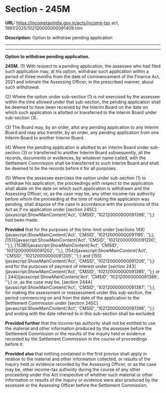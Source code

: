 # Section - 245M

**URL:** https://incometaxindia.gov.in/acts/income-tax act, 1961/2025/102120000000091409.htm

**Description:** Option to withdraw pending application

---

****

**Option to withdraw pending application.**

**245M.** (1) With respect to a pending application, the assessee who had filed such application may, at his option, withdraw such application within a period of three months from the date of commencement of the Finance Act, 2021 and intimate the Assessing Officer, in the prescribed manner, about such withdrawal.

(2) Where the option under sub-section (1) is not exercised by the assessee within the time allowed under that sub-section, the pending application shall be deemed to have been received by the Interim Board on the date on which such application is allotted or transferred to the Interim Board under sub-section (3).

(3) The Board may, by an order, allot any pending application to any Interim Board and may also transfer, by an order, any pending application from one Interim Board to another Interim Board.

(4) Where the pending application is allotted to an Interim Board under sub-section (3) or transferred to another Interim Board subsequently, all the records, documents or evidences, by whatever name called, with the Settlement Commission shall be transferred to such Interim Board and shall be deemed to be the records before it for all purposes.

(5) Where the assessee exercises the option under sub-section (1) to withdraw his application, the proceedings with respect to the application shall abate on the date on which such application is withdrawn and the Assessing Officer, or, as the case may be, any other income-tax authority before whom the proceeding at the time of making the application was pending, shall dispose of the case in accordance with the provisions of this Act as if no application under [section 245C](javascript:ShowMainContent\('Act', 'CMSID', '102120000000091396', ''\);) had been made:

**Provided** that for the purposes of the time-limit under [sections 149](javascript:ShowMainContent\('Act', 'CMSID', '102120000000091195', ''\);), [153](javascript:ShowMainContent\('Act', 'CMSID', '102120000000091200', ''\);), [153B](javascript:ShowMainContent\('Act', 'CMSID', '102120000000091202', ''\);), [154](javascript:ShowMainContent\('Act', 'CMSID', '102120000000091205', ''\);) and [155](javascript:ShowMainContent\('Act', 'CMSID', '102120000000091206', ''\);) and for the purposes of payment of interest under [section 243](javascript:ShowMainContent\('Act', 'CMSID', '102120000000091385', ''\);) or [ 244](javascript:ShowMainContent\('Act', 'CMSID', '102120000000091386', ''\);) or, as the case may be, [section 244A](javascript:ShowMainContent\('Act', 'CMSID', '102120000000091387', ''\);), for making the assessment or reassessment under this sub-section, the period commencing on and from the date of the application to the Settlement Commission under [section 245C](javascript:ShowMainContent\('Act', 'CMSID', '102120000000091396', ''\);) and ending with the date referred to in this sub-section shall be excluded:

**Provided further** that the income-tax authority shall not be entitled to use the material and other information produced by the assessee before the Settlement Commission or the results of the inquiry held or evidence recorded by the Settlement Commission in the course of proceedings before it:

**Provided also** that nothing contained in the first proviso shall apply in relation to the material and other information collected, or results of the inquiry held or evidence recorded by the Assessing Officer, or as the case may be, other income-tax authority during the course of any other proceeding under this Act irrespective of whether such material or other information or results of the inquiry or evidence were also produced by the assessee or the Assessing Officer before the Settlement Commission.